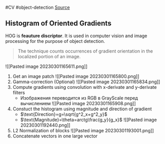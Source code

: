 #CV #object-detection 
[Source](https://learnopencv.com/histogram-of-oriented-gradients/)
## Histogram of Oriented Gradients
HOG is **feauture discriptor**. It is used in computer vision and image processing for the purpose of object detection. 

> The technique counts occurrences of gradient orientation in the localized portion of an image.

![[Pasted image 20230301165611.png]]

1. Get an image patch
![[Pasted image 20230301165800.png]]
2. Gamma-correction (Optional)
![[Pasted image 20230301165834.png]]
3. Compute gradients using convolution with x-derivate and y-derivate filters
	- Изображения переводится из RGB в GrayScale перед вычислением
![[Pasted image 20230301165908.png]]
4. Constuct the histogram using magnitude and direction of gradient
	- $\text{Direction}=g=\sqrt{g^2_x+g^2_y}$
	- $\text{Magnitude}=\theta=arctg\frac{g_y}{g_x}$
![[Pasted image 20230301192440.png]]
5. L2 Normalization of blocks
![[Pasted image 20230301193001.png]]
6. Concatenate vectors in one large vector